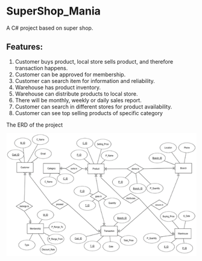 # SuperShop_Mania
A C# project based on super shop.

## Features:

1.	Customer buys product, local store sells product, and therefore transaction happens.
2.	Customer can be approved for membership.
3.	Customer can search item for information and reliability.
4.	Warehouse has product inventory.
5.	Warehouse can distribute products to local store.
6.	There will be monthly, weekly or daily sales report.
7.	Customer can search in different stores for product availability.
8.	Customer can see top selling products of specific category


The ERD of the project

![SuperShop_Mania](Images/ERD.jpg)
